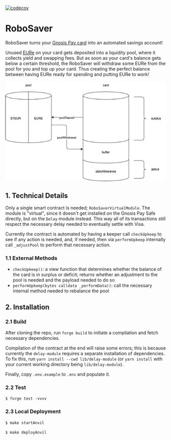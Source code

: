 [![codecov](https://codecov.io/github/onchainification/robosaver/graph/badge.svg?token=745LCSOH0I)](https://codecov.io/github/onchainification/robosaver)

# RoboSaver

RoboSaver turns your [Gnosis Pay card](https://gnosispay.com/) into an automated savings account!

Unused [EURe](https://monerium.com/tokens/) on your card gets deposited into a liquidity pool, where it collects yield and swapping fees. But as soon as your card's balance gets below a certain threshold, the RoboSaver will withdraw some EURe from the pool for you and top up your card. Thus creating the perfect balance between having EURe ready for spending and putting EURe to work!

<p align="center"><img src="diagram.drawio.png"></p>

## 1. Technical Details

Only a single smart contract is needed; `RoboSaverVirtualModule`. The module is "virtual", since it doesn't get installed on the Gnosis Pay Safe directly, but on the `Delay` module instead. This way all of its transactions still respect the necessary delay needed to eventually settle with Visa.

Currently the contract is automated by having a keeper call `checkUpkeep` to see if any action is needed, and, if needed, then via `performUpkeep` internally call `_adjustPool` to perform that necessary action.

### 1.1 External Methods

- `checkUpkeep()`: a view function that determines whether the balance of the card is in surplus or deficit; returns whether an adjustment to the pool is needed and the payload needed to do so
- `performUpkeep(bytes calldata _performData))`: call the necessary internal method needed to rebalance the pool

## 2. Installation

### 2.1 Build

After cloning the repo, run `forge build` to initiate a compilation and fetch necessary dependencies.

Compilation of the contract at the end will raise some errors; this is because currently the `delay-module` requires a separate installation of dependencies. To fix this, run `yarn install --cwd lib/delay-module` (or `yarn install` with your current working directory being `lib/delay-module`).

Finally, copy `.env.example` to `.env` and populate it.

### 2.2 Test

```
$ forge test -vvvv
```

### 2.3 Local Deployment

```
$ make startAnvil
```

```
$ make deployAnvil
```
